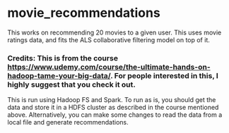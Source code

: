 # movie_recommendations
This works on recommending 20 movies to a given user. This uses movie ratings data, and fits the ALS collaborative filtering model on top of it.

### Credits: This is from the course https://www.udemy.com/course/the-ultimate-hands-on-hadoop-tame-your-big-data/. For people interested in this, I highly suggest that you check it out.

This is run using Hadoop FS and Spark. To run as is, you should get the data and store it in a HDFS cluster as described in the course mentioned above. Alternatively, you can make some changes to read the data from a local file and generate recommendations.
